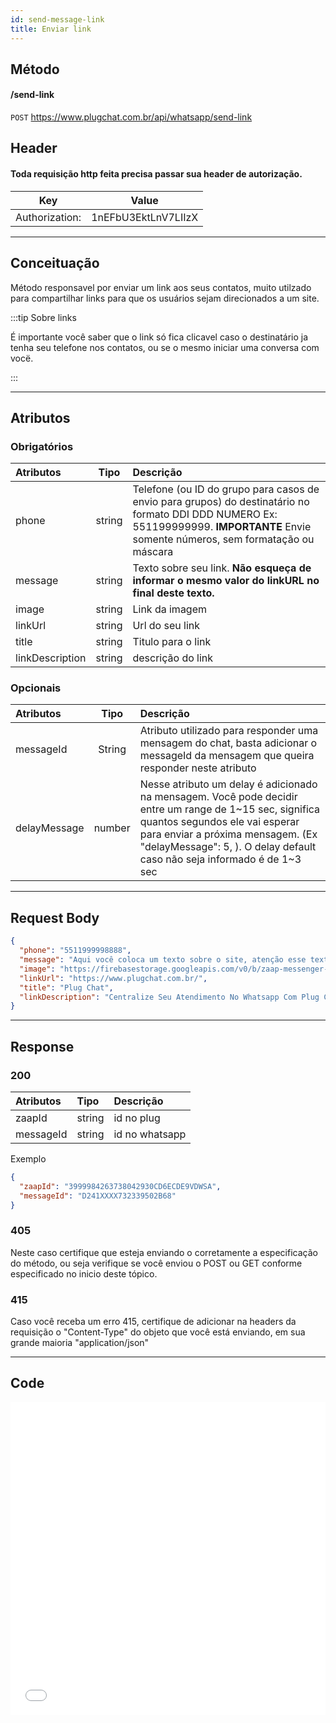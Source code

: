 ```yaml
---
id: send-message-link
title: Enviar link
---
```


## Método

#### /send-link

`POST` https://www.plugchat.com.br/api/whatsapp/send-link

## Header

#### Toda requisição http feita precisa passar sua header de autorização.

|      Key       |        Value        |
| :------------: | :-----------------: |
| Authorization: | 1nEFbU3EktLnV7LIIzX |

---

## Conceituação

Método responsavel por enviar um link aos seus contatos, muito utilzado para compartilhar links para que os usuários sejam direcionados a um site.

:::tip Sobre links

É importante você saber que o link só fica clicavel caso o destinatário ja tenha seu telefone nos contatos, ou se o mesmo iniciar uma conversa com vocë.

:::

---

## Atributos

### Obrigatórios

| Atributos | Tipo | Descrição |
| :-- | :-: | :-- |
| phone | string | Telefone (ou ID do grupo para casos de envio para grupos) do destinatário no formato DDI DDD NUMERO Ex: 551199999999. **IMPORTANTE** Envie somente números, sem formatação ou máscara |
| message | string | Texto sobre seu link. **Não esqueça de informar o mesmo valor do linkURL no final deste texto.** |
| image | string | Link da imagem |
| linkUrl | string | Url do seu link |
| title | string | Titulo para o link |
| linkDescription | string | descrição do link |

### Opcionais

| Atributos | Tipo | Descrição |
| :-- | :-: | :-- |
| messageId | String | Atributo utilizado para responder uma mensagem do chat, basta adicionar o messageId da mensagem que queira responder neste atributo |
| delayMessage | number | Nesse atributo um delay é adicionado na mensagem. Você pode decidir entre um range de 1~15 sec, significa quantos segundos ele vai esperar para enviar a próxima mensagem. (Ex "delayMessage": 5, ). O delay default caso não seja informado é de 1~3 sec |

---

## Request Body

```json
{
  "phone": "5511999998888",
  "message": "Aqui você coloca um texto sobre o site, atenção esse texto preciso ter o link que será enviado no final da mensagem! Assim: https://www.plugchat.com.br/",
  "image": "https://firebasestorage.googleapis.com/v0/b/zaap-messenger-web.appspot.com/o/logo.png?alt=media",
  "linkUrl": "https://www.plugchat.com.br/",
  "title": "Plug Chat",
  "linkDescription": "Centralize Seu Atendimento No Whatsapp Com Plug Chat"
}
```

---

## Response

### 200

| Atributos | Tipo   | Descrição      |
| :-------- | :----- | :------------- |
| zaapId    | string | id no plug     |
| messageId | string | id no whatsapp |

Exemplo

```json
{
  "zaapId": "3999984263738042930CD6ECDE9VDWSA",
  "messageId": "D241XXXX732339502B68"
}
```

### 405

Neste caso certifique que esteja enviando o corretamente a especificação do método, ou seja verifique se você enviou o POST ou GET conforme especificado no inicio deste tópico.

### 415

Caso você receba um erro 415, certifique de adicionar na headers da requisição o "Content-Type" do objeto que você está enviando, em sua grande maioria "application/json"

---

## Code

<iframe src="//api.apiembed.com/?source=https://raw.githubusercontent.com/fourpixelit/plug-chat-docs/main/json-examples/send-link.json&targets=all" frameborder="0" scrolling="no" width="100%" height="500px" seamless></iframe>

